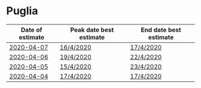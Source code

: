 # Puglia

|Date of estimate|Peak date best estimate|End date best estimate|
|----|----|----|
|[2020-04-07](2020-04-07/README.md)|[16/4/2020](2020-04-07/COVID-19_puglia_j8_2020-04-07.md)|[17/4/2020](2020-04-07/COVID-19_puglia_j8_2020-04-07.md)|
|[2020-04-06](2020-04-06/README.md)|[19/4/2020](2020-04-06/COVID-19_puglia_j7_2020-04-06.md)|[22/4/2020](2020-04-06/COVID-19_puglia_j7_2020-04-06.md)|
|[2020-04-05](2020-04-05/README.md)|[15/4/2020](2020-04-05/COVID-19_puglia_j7_2020-04-05.md)|[23/4/2020](2020-04-05/COVID-19_puglia_j7_2020-04-05.md)|
|[2020-04-04](2020-04-04/README.md)|[17/4/2020](2020-04-04/COVID-19_puglia_j7_2020-04-04.md)|[17/4/2020](2020-04-04/COVID-19_puglia_j7_2020-04-04.md)|
